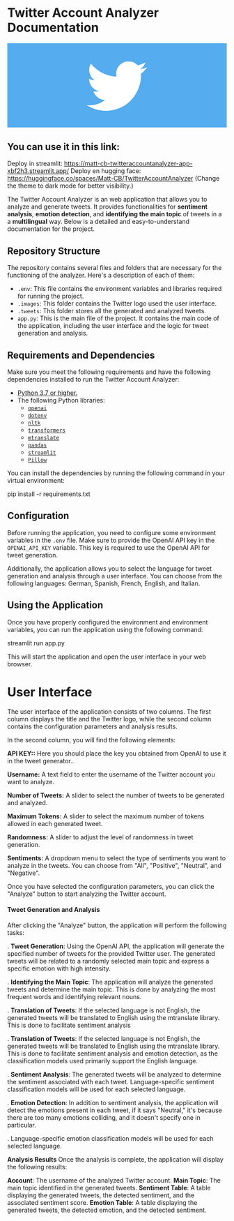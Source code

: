 # __Twitter Account Analyzer Documentation__


<p align="center">
  <img src="images/BannerTwitter.png" alt="twitter" width="1000">
</p>

## You can use it in this link: 
Deploy in streamlit: https://matt-cb-twitteraccountanalyzer-app-xbf2h3.streamlit.app/
Deploy en hugging face: https://huggingface.co/spaces/Matt-CB/TwitterAccountAnalyzer (Change the theme to dark mode for better visibility.)



The Twitter Account Analyzer is an web application that allows you to analyze and generate tweets. It provides functionalities for __sentiment analysis__, __emotion detection__, and __identifying the main topic__ of tweets in a a __multilingual__ way. Below is a detailed and easy-to-understand documentation for the project.

## Repository Structure 

The repository contains several files and folders that are necessary for the functioning of the analyzer. Here's a description of each of them:

- `.env`: This file contains the environment variables and libraries required for running the project.
- `.images`: This folder contains the Twitter logo used the user interface.
- `.tweets`: This folder stores all the generated and analyzed tweets.
- `app.py`: This is the main file of the project. It contains the main code of the application, including the user interface and the logic for tweet generation and analysis.

## Requirements and Dependencies

Make sure you meet the following requirements and have the following dependencies installed to run the Twitter Account Analyzer:

- [Python 3.7 or higher.](https://www.python.org/downloads/)
- The following Python libraries:
   - [`openai`](https://pypi.org/project/openai/)
   - [`dotenv`](https://pypi.org/project/python-dotenv/)
   - [`nltk`](https://pypi.org/project/nltk/)
   - [`transformers`](https://pypi.org/project/transformers/)
   - [`mtranslate`](https://pypi.org/project/mtranslate/)
   - [`pandas`](https://pypi.org/project/pandas/)
   - [`streamlit`](https://pypi.org/project/streamlit/)
   - [`Pillow`](https://pypi.org/project/Pillow/)

You can install the dependencies by running the following command in your virtual environment:

pip install -r requirements.txt

## Configuration

Before running the application, you need to configure some environment variables in the `.env` file. Make sure to provide the OpenAI API key in the `OPENAI_API_KEY` variable. This key is required to use the OpenAI API for tweet generation.

Additionally, the application allows you to select the language for tweet generation and analysis through a user interface. You can choose from the following languages: German, Spanish, French, English, and Italian.

## Using the Application

Once you have properly configured the environment and environment variables, you can run the application using the following command:

streamlit run app.py


This will start the application and open the user interface in your web browser.

# User Interface

The user interface of the application consists of two columns. The first column displays the title and the Twitter logo, while the second column contains the configuration parameters and analysis results.

In the second column, you will find the following elements:

__API KEY::__ Here you should place the key you obtained from OpenAI to use it in the tweet generator..  

__Username:__ A text field to enter the username of the Twitter account you want to analyze.  

__Number of Tweets:__ A slider to select the number of tweets to be generated and analyzed.  

__Maximum Tokens:__ A slider to select the maximum number of tokens allowed in each generated tweet.  

__Randomness:__ A slider to adjust the level of randomness in tweet generation.  

__Sentiments:__ A dropdown menu to select the type of sentiments you want to analyze in the tweets. You can choose from "All", "Positive", "Neutral", and "Negative".  


Once you have selected the configuration parameters, you can click the "Analyze" button to start analyzing the Twitter account.

#### __Tweet Generation and Analysis__
After clicking the "Analyze" button, the application will perform the following tasks:

. __Tweet Generation__: Using the OpenAI API, the application will generate the specified number of tweets for the provided Twitter user. The generated tweets will be related to a randomly selected main topic and express a specific emotion with high intensity.

. __Identifying the Main Topic__: The application will analyze the generated tweets and determine the main topic. This is done by analyzing the most frequent words and identifying relevant nouns.

. __Translation of Tweets__: If the selected language is not English, the generated tweets will be translated to English using the mtranslate library. This is done to facilitate sentiment analysis

. __Translation of Tweets__: If the selected language is not English, the generated tweets will be translated to English using the mtranslate library. This is done to facilitate sentiment analysis and emotion detection, as the classification models used primarily support the English language.

. __Sentiment Analysis__: The generated tweets will be analyzed to determine the sentiment associated with each tweet. Language-specific sentiment classification models will be used for each selected language.

. __Emotion Detection__: In addition to sentiment analysis, the application will detect the emotions present in each tweet, if it says "Neutral," it's because there are too many emotions colliding, and it doesn't specify one in particular.




. Language-specific emotion classification models will be used for each selected language.

__Analysis Results__
Once the analysis is complete, the application will display the following results:

__Account__: The username of the analyzed Twitter account.
__Main Topic__: The main topic identified in the generated tweets.
__Sentiment Table__: A table displaying the generated tweets, the detected sentiment, and the associated sentiment score.
__Emotion Table__: A table displaying the generated tweets, the detected emotion, and the detected sentiment.
